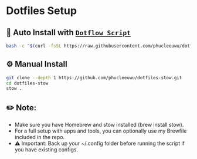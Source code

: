 # **Dotfiles Setup**

## 🚀 Auto Install with [`Dotflow Script`](https://github.com/phucleeuwu/dotflow)

```bash
bash -c "$(curl -fsSL https://raw.githubusercontent.com/phucleeuwu/dotflow/main/stow.sh)"
```

## ⚙️ Manual Install

```bash
git clone --depth 1 https://github.com/phucleeuwu/dotfiles-stow.git
cd dotfiles-stow
stow .
```

## ✏️ Note:
-	Make sure you have Homebrew and stow installed (brew install stow).
-	For a full setup with apps and tools, you can optionally use my Brewfile included in the repo.
-	⚠️ Important: Back up your ~/.config folder before running the script if you have existing configs.
